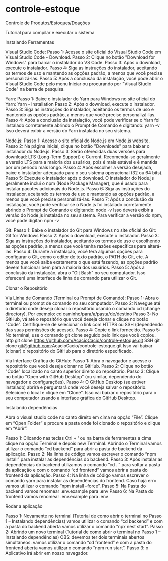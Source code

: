 # controle-estoque

Controle de Produtos/Estoques/Doações

Tutorial para compilar e executar o sistema

Instalando Ferramentas

Visual Studio Code:
Passo 1: Acesse o site oficial do Visual Studio Code em Visual Studio Code - Download.
Passo 2: Clique no botão "Download for Windows" para baixar o instalador do VS Code.
Passo 3: Após o download, execute o instalador.
Passo 4: Siga as instruções do instalador, aceitando os termos de uso e mantendo as opções padrão, a menos que você precise personalizá-las.
Passo 5: Após a conclusão da instalação, você pode abrir o Visual Studio Code pelo menu Iniciar ou procurando por "Visual Studio Code" na barra de pesquisa.

Yarn:
Passo 1: Baixe o instalador do Yarn para Windows no site oficial do Yarn: Yarn - Installation
Passo 2: Após o download, execute o instalador.
Passo 3: Siga as instruções do instalador, aceitando os termos de uso e mantendo as opções padrão, a menos que você precise personalizá-las.
Passo 4: Após a conclusão da instalação, você pode verificar se o Yarn foi instalado corretamente abrindo o Prompt de Comando e digitando:
yarn -v
Isso deverá exibir a versão do Yarn instalada no seu sistema.

Node.js:
Passo 1: Acesse o site oficial do Node.js em Node.js website.
Passo 2: Na página inicial, clique no botão "Downloads" para baixar o instalador do Node.js.
Passo 3: Serão oferecidas duas versões para download: LTS (Long-Term Support) e Current. Recomenda-se geralmente a versão LTS para a maioria dos usuários, pois é mais estável e é mantida por um período mais longo.
Passo 4: Após escolher a versão desejada, baixe o instalador adequado para o seu sistema operacional (32 ou 64 bits).
Passo 5: Execute o instalador após o download. O instalador do Node.js geralmente inclui o npm (Node Package Manager), que é usado para instalar pacotes adicionais do Node.js.
Passo 6: Siga as instruções do instalador, aceitando os termos de uso e mantendo as opções padrão, a menos que você precise personalizá-las.
Passo 7: Após a conclusão da instalação, você pode verificar se o Node.js foi instalado corretamente abrindo o Prompt de Comando e digitando:
node -v
Isso deverá exibir a versão do Node.js instalada no seu sistema. Para verificar a versão do npm, você pode digitar:
npm -v

Git:
Passo 1: Baixe o instalador do Git para Windows no site oficial do Git: Git for Windows
Passo 2: Após o download, execute o instalador.
Passo 3: Siga as instruções do instalador, aceitando os termos de uso e escolhendo as opções padrão, a menos que você tenha razões específicas para alterá-las.
Passo 4: Durante a instalação, você terá algumas opções para configurar o Git, como o editor de texto padrão, o PATH do Git, etc. A menos que você saiba exatamente o que está fazendo, as opções padrão devem funcionar bem para a maioria dos usuários.
Passo 5: Após a conclusão da instalação, abra o "Git Bash" no seu computador. Isso oferecerá uma interface de linha de comando para utilizar o Git.

Clonar o Repositório

Via Linha de Comando (Terminal ou Prompt de Comando):
Passo 1: Abra o terminal ou prompt de comando no seu computador.
Passo 2: Navegue até o diretório onde deseja clonar o repositório usando o comando cd (change directory). Por exemplo:
cd caminho/para/a/pasta/de/destino
Passo 3: No GitHub, vá até o repositório que você deseja clonar e clique no botão "Code". Certifique-se de selecionar o link com HTTPS ou SSH (dependendo das suas permissões de acesso).
Passo 4: Copie o link fornecido.
Passo 5: No terminal, use o comando git clone seguido pelo link que você copiou.
http
git clone https://github.com/AcacioCacio/controle-estoque.git
SSH
git clone git@github.com:AcacioCacio/controle-estoque.git
Isso vai baixar (clonar) o repositório do GitHub para o diretório especificado.

Via Interface Gráfica do GitHub:
Passo 1: Abra o navegador e acesse o repositório que você deseja clonar no GitHub.
Passo 2: Clique no botão "Code" localizado no canto superior direito do repositório.
Passo 3: Clique no botão "Open with GitHub Desktop" (ou similar, dependendo do navegador e configurações).
Passo 4: O GitHub Desktop (se estiver instalado) abrirá e perguntará onde você deseja salvar o repositório. Selecione o local e clique em "Clone".
Isso vai baixar o repositório para o seu computador usando a interface gráfica do GitHub Desktop.

Instalando dependências

Abra o visual studio code no canto direito em cima na opção “File”. Clique em “Open Folder” e procure a pasta onde foi clonado o repositório e clique em “Abrir”.

Passo 1: Clicando nas teclas Ctrl + ‘ ou na barra de ferramentas a cima clique na opção Terminal e depois new Terminal. Abrindo o Terminal vamos utilizar o comando “cd backend” para abrir a pasta de backend da aplicação.
Passo 2: Na linha de código vamos escrever o comando “npm install” para instalar as dependências do backend.
Passo 3: Após instalar as dependências do backend utilizamos o comando “cd ..” para voltar a pasta da aplicação e com o comando “cd frontend” vamos abrir a pasta do frontend da aplicação.
Passo 4: Na linha de código vamos escrever o comando yarn para instalar as dependências do frontend. Caso haja erro vamos utilizar o comando “npm install –force”.
Passo 5: Na Pasta do backend vamos renomear .env.example para .env
Passo 6: Na Pasta do frontend vamos renomear .env.example para .env

Rodar a aplicação

Passo 1: Novamente no terminal (Tutorial de como abrir o terminal no Passo 1 – Instalando dependências) vamos utilizar o comando “cd backend” e com a pasta do backend aberta vamos utilizar o comando “npx nest start”.
Passo 2: Abrindo um novo terminal (Tutorial de como abrir o terminal no Passo 1 – Instalando dependências) OBS: devemos ter dois terminais abertos simultâneos. vamos utilizar o comando “cd frontend” e com a pasta do frontend aberta vamos utilizar o comando “npm run start”.
Passo 3: o Aplicativo irá abrir em nosso navegador.
